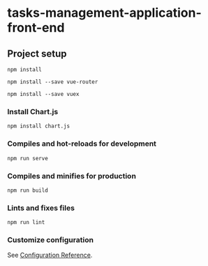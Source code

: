 # tasks-management-application-front-end

## Project setup
```
npm install
```
```
npm install --save vue-router
```
```
npm install --save vuex
```

### Install Chart.js
```
npm install chart.js
```

### Compiles and hot-reloads for development
```
npm run serve
```

### Compiles and minifies for production
```
npm run build
```

### Lints and fixes files
```
npm run lint
```

### Customize configuration
See [Configuration Reference](https://cli.vuejs.org/config/).
